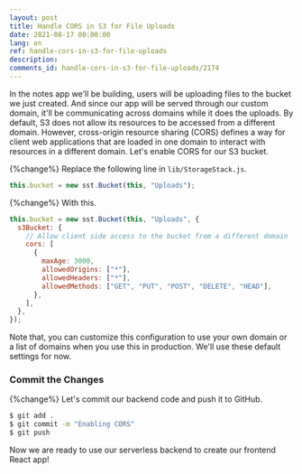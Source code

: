 ```yaml
---
layout: post
title: Handle CORS in S3 for File Uploads
date: 2021-08-17 00:00:00
lang: en 
ref: handle-cors-in-s3-for-file-uploads
description: 
comments_id: handle-cors-in-s3-for-file-uploads/2174
---
```


In the notes app we'll be building, users will be uploading files to the bucket we just created. And since our app will be served through our custom domain, it'll be communicating across domains while it does the uploads. By default, S3 does not allow its resources to be accessed from a different domain. However, cross-origin resource sharing (CORS) defines a way for client web applications that are loaded in one domain to interact with resources in a different domain. Let's enable CORS for our S3 bucket.

{%change%} Replace the following line in `lib/StorageStack.js`.

``` js
this.bucket = new sst.Bucket(this, "Uploads");
```

{%change%} With this.

``` js
this.bucket = new sst.Bucket(this, "Uploads", {
  s3Bucket: {
    // Allow client side access to the bucket from a different domain
    cors: [
      {
        maxAge: 3000,
        allowedOrigins: ["*"],
        allowedHeaders: ["*"],
        allowedMethods: ["GET", "PUT", "POST", "DELETE", "HEAD"],
      },
    ],
  },
});
```

Note that, you can customize this configuration to use your own domain or a list of domains when you use this in production. We'll use these default settings for now.

### Commit the Changes

{%change%} Let's commit our backend code and push it to GitHub.

``` bash
$ git add .
$ git commit -m "Enabling CORS"
$ git push
```

Now we are ready to use our serverless backend to create our frontend React app!
